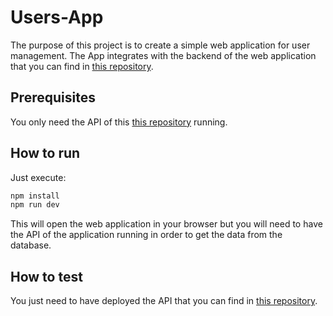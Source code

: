 # Users-App

The purpose of this project is to create a simple web application for user management. The App integrates with the backend of the web application that you can find in [this repository](https://github.com/adlopp/users-api).

## Prerequisites 

You only need the API of this [this repository](https://github.com/adlopp/users-api) running.


## How to run

Just execute:

``` bash
npm install
npm run dev
```

This will open the web application in your browser but you will need to have the API of the application running in order to get the data from the database.

## How to test

You just need to have deployed the API that you can find in [this repository](https://github.com/adlopp/users-api).

